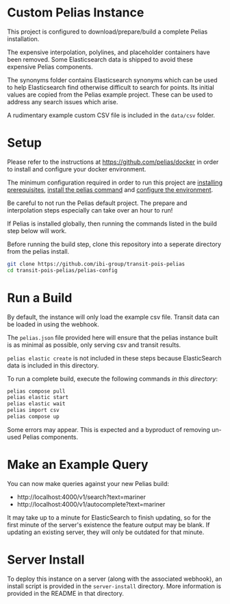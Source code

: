 # Custom Pelias Instance

This project is configured to download/prepare/build a complete Pelias installation.

The expensive interpolation, polylines, and placeholder containers have been removed. Some Elasticsearch data is shipped to avoid these expensive Pelias components.

The synonyms folder contains Elasticsearch synonyms which can be used to help Elasticsearch find otherwise difficult to search for points. Its initial values are copied from the Pelias example project. These can be used to address any search issues which arise.

A rudimentary example custom CSV file is included in the `data/csv` folder.

# Setup

Please refer to the instructions at https://github.com/pelias/docker in order to install and configure your docker environment.

The minimum configuration required in order to run this project are [installing prerequisites](https://github.com/pelias/docker#prerequisites), [install the pelias command](https://github.com/pelias/docker#installing-the-pelias-helper-script) and [configure the environment](https://github.com/pelias/docker#configure-environment).

Be careful to not run the Pelias default project. The prepare and interpolation steps especially can take over an hour to run!

If Pelias is installed globally, then running the commands listed in the build step below will work.

Before running the build step, clone this repository into a seperate directory from the pelias install.

```bash
git clone https://github.com/ibi-group/transit-pois-pelias
cd transit-pois-pelias/pelias-config
```

# Run a Build

By default, the instance will only load the example csv file. Transit data can be loaded in using the webhook.

The `pelias.json` file provided here will ensure that the pelias instance built is as minimal as possible, only serving csv and transit results.

`pelias elastic create` is not included in these steps because ElasticSearch data is included in this directory.

To run a complete build, execute the following commands _in this directory_:

```bash
pelias compose pull
pelias elastic start
pelias elastic wait
pelias import csv
pelias compose up
```

Some errors may appear. This is expected and a byproduct of removing un-used Pelias components.

# Make an Example Query

You can now make queries against your new Pelias build:

- http://localhost:4000/v1/search?text=mariner
- http://localhost:4000/v1/autocomplete?text=mariner

It may take up to a minute for ElasticSearch to finish updating, so for the first minute of the server's existence the feature output may be blank. If updating an existing server, they will only be outdated for that minute.

# Server Install

To deploy this instance on a server (along with the associated webhook), an install script is provided in the `server-install` directory. More information is provided in the README in that directory.
